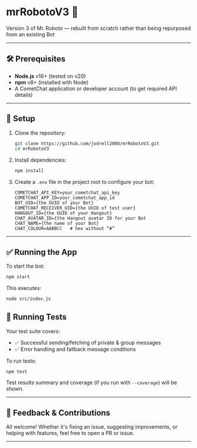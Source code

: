# mrRobotoV3 🤖

Version 3 of Mr. Roboto — rebuilt from scratch rather than being repurposed from an existing Bot

---

## 🛠️ Prerequisites

- **Node.js** v16+ (tested on v20)
- **npm** v8+ (installed with Node)
- A CometChat application or developer account (to get required API details)

---

## 🚀 Setup

1. Clone the repository:
   ```bash
   git clone https://github.com/jodrell2000/mrRobotoV3.git
   cd mrRobotoV3
   ```
2. Install dependencies:
   ```bash
   npm install
   ```
3. Create a `.env` file in the project root to configure your bot:
   ```env
   COMETCHAT_API_KEY=your_cometchat_api_key
   COMETCHAT_APP_ID=your_cometchat_app_id
   BOT_UID={the UUID of your Bot}
   COMETCHAT_RECEIVER_UID={the UUID of test user}
   HANGOUT_ID={the UUID of your Hangout}
   CHAT_AVATAR_ID={the Hangout avatar ID for your Bot
   CHAT_NAME={the name of your Bot}
   CHAT_COLOUR=AABBCC   # hex without “#”
   ```

---

## ✅ Running the App

To start the bot:

```bash
npm start
```

This executes:

```bash
node src/index.js
```

## 🧪 Running Tests

Your test suite covers:

- ✅ Successful sending/fetching of private & group messages
- ✅ Error handling and fallback message conditions

To run tests:

```bash
npm test
```

Test results summary and coverage (if you run with `--coverage`) will be shown.

---

## 🤝 Feedback & Contributions

All welcome! Whether it's fixing an issue, suggesting improvements, or helping with features, feel free to open a PR or issue.

---
